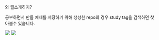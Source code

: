 와 뭘소개하지?  

공부하면서 만들 예제를 저장하기 위해 생성한 repo의 경우 study tag을 검색하면 찾아볼수 있습니다.  

<img src="https://github-readme-stats.vercel.app/api?username=minpeter&show_icons=true&theme=dark"/>
<img src="https://github-readme-stats.vercel.app/api/top-langs/?username=minpeter&langs_count=8&theme=dark"/>
